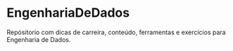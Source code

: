 # EngenhariaDeDados
Repósitorio com dicas de carreira, conteúdo, ferramentas e exercícios para Engenharia de Dados.
